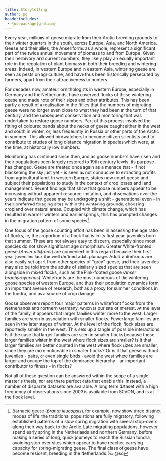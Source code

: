 ```yaml
---
title: Storytelling
author: pg
headerincludes:
 - \usepackage{gentium}
---
```


Every year, millions of geese migrate from their Arctic breeding grounds to their winter quarters in the south, across Europe, Asia, and North America. Geese and their allies, the Anseriforms as a whole, represent a significant part of the twice annual movement of biomass to and from Europe. Given their herbivory and current numbers, they likely play an equally important role in the regulation of plant biomass in both their breeding and wintering areas. Indeed, in western Europe and in eastern Asia, wintering geese are seen as pests on agriculture, and have thus been historically persecuted by farmers, apart from their attractiveness to hunters.

For decades now, amateur ornithologists in western Europe, especially in Germany and the Netherlands, have observed flocks of these wintering geese and made note of their sizes and other attributes. This has been partly a result of a realisation in the fifties that the numbers of migrating geese were no longer even close to what they had been at the turn of that century, and the subsequent conservation and monitoring that was undertaken to restore goose numbers. Part of this process involved the fitting of coloured bands about the necks of geese caught either in the west and south in winter, or, less freqeuntly, in Russia or other parts of the Arctic in summer. This allowed birdwatchers to become citizen scientists and to contribute to studies of long distance migration in species which were, at the time, at historically low numbers.

Monitoring has continued since then, and as goose numbers have risen and their populations been largely restored to 19th century levels, its purpose has changed. Geese are treated once again as a menace that - if not blackening the sky just yet - is seen as not conducive to extracting profits from agricultural land. In western Europe, states now count geese and subject their populations to study in the context of crop losses and land management. Recent findings that show that goose numbers appear to be increasing without apparent resource limitation, and observations over the years indicate that geese may be undergoing a shift - generational even - in their preferred foraging sites within the wintering grounds, choosing cropland over natural areas. Coupled with climate change, which has resulted in warmer winters and earlier springs, this has prompted changes in the migration pattern of some species[^01].

One focus of the goose counting effort has been in assessing the age ratio of flocks, ie, the proportion of a flock that is in its first year: juveniles born that summer. These are not always easy to discern, especially since most species do not show significant age dimorphism. Greater White-fronted geese (*Anser albifrons*) are convenient in this regard because their first year juveniles lack the well defined adult plumage. Adult whitefronts are also easily set apart from other species of "grey" geese, and their juveniles may also be told from the adults of similarly sized species that are seen alongside in mixed flocks, such as the Pink-footed goose (*Anser brachyrhynchus*). Whitefronts are the most numerous of the wintering goose species of western Europe, and thus their population dynamics form an important avenue of research, both as a proxy for summer conditions in the tundra, and as a source of crop damage.

Goose observers report four major patterns in whitefront flocks from the Netherlands and northern Germany, which is our site of interest. At the level of the family, it appears that larger families winter more to the west. Larger families are seen in association with smaller flocks. Fewer large families are seen in the later stages of winter. At the level of the flock, flock sizes are reportedly smaller in the west. This sets up a tangle of possible interactions. Is it the case that larger families are seen in smaller flocks because these larger families winter in the west where flock sizes are smaller? Is it that larger families are better counted in the west where flock sizes are smaller, since they are more noticeable in smaller flocks? Or is it that geese without juveniles - pairs, or even single birds - avoid the west where families are larger and occupy the top of the dominance hierarchy - an important contributor to fitness - in flocks?

Not all of these question can be answered within the scope of a single master's thesis, nor are there perfect data that enable this. Instead, a number of disparate datasets are available. A long term dataset with a high frequency of observations since 2003 is available from SOVON, and is at the flock level.

[^01]: Barnacle geese (*Branta leucopsis*), for example, now show three distinct modes of life: the traditional populations are fully migratory, following established patterns of a slow spring migration with several stop-overs along their way back to the Arctic. Late migrating populations, however, spend early spring in the Netherlands and northern Germany, before making a series of long, quick journeys to reach the Russian tundra, avoiding stop-over sites which appear to have reached carrying capacity for spring-migrating geese. The final class of geese have become resident, breeding in the Netherlands.‰ @so